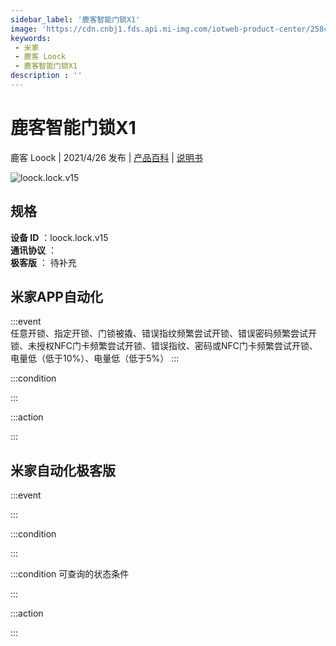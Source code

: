```yaml
---
sidebar_label: '鹿客智能门锁X1'
image: 'https://cdn.cnbj1.fds.api.mi-img.com/iotweb-product-center/258c97799d4cf1a8f4f26b5fc6d41859_道奇168的图.png?GalaxyAccessKeyId=AKVGLQWBOVIRQ3XLEW&Expires=9223372036854775807&Signature=Qos9VtoUr3iv2d7iPcKaa/oTJvM='
keywords: 
 - 米家
 - 鹿客 Loock
 - 鹿客智能门锁X1
description : ''
---
```

# 鹿客智能门锁X1

鹿客 Loock | 2021/4/26 发布 | [产品百科](https://home.mi.com/webapp/content/baike/product/index.html?model=loock.lock.v15/) | [说明书](https://home.mi.com/views/introduction.html?model=loock.lock.v15&region=cn)

![loock.lock.v15](https://cdn.cnbj1.fds.api.mi-img.com/iotweb-product-center/258c97799d4cf1a8f4f26b5fc6d41859_道奇168的图.png?GalaxyAccessKeyId=AKVGLQWBOVIRQ3XLEW&Expires=9223372036854775807&Signature=Qos9VtoUr3iv2d7iPcKaa/oTJvM=)

## 规格  
> 
**设备 ID** ：loock.lock.v15  
**通讯协议** ：  
**极客版**  ： 待补充 


## 米家APP自动化  

:::event  
任意开锁、指定开锁、门锁被撬、错误指纹频繁尝试开锁、错误密码频繁尝试开锁、未授权NFC门卡频繁尝试开锁、错误指纹、密码或NFC门卡频繁尝试开锁、电量低（低于10%）、电量低（低于5%）
:::

:::condition  

:::

:::action   

:::

## 米家自动化极客版  

:::event  

:::

:::condition  

:::

:::condition 可查询的状态条件  

:::

:::action  

:::

        
